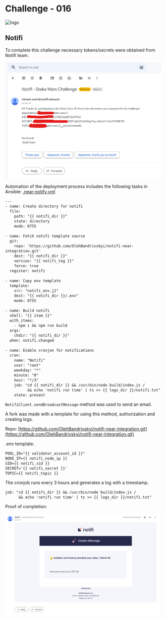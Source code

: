 # Challenge - 016
![logo](https://clutchco-static.s3.amazonaws.com/s3fs-public/logos/f6c6bbce275df2b17b9f93614e5d4a9a.png?VersionId=UIElRv4d9sdz1zf_yyHVozLKMMU7C.YF)

## Notifi

To complete this challenge necessary tokens/secrets were obtained from Notifi team.

![img26](https://github.com/inc4/shardnet-ops/blob/aaea9acce7e4b7ef152a771908264d37c0d4d7f5/challenges/img/img26.png)

Automation of the deployment process includes the following tasks in Ansible: 
[.near-notify.yml](https://github.com/inc4/shardnet-ops/blob/main/ansible/roles/shardnet/tasks/near-notifi.yml)

```
---
- name: Create directory for notifi
  file:
    path: "{{ notifi_dir }}"
    state: directory
    mode: 0755

- name: Fetch notifi template source
  git:
    repo: 'https://github.com/OlehBandrivskyi/notifi-near-integration.git'
    dest: "{{ notifi_dir }}"
    version: "{{ notifi_tag }}"
    force: true
  register: notifi

- name: Copy env template 
  template:
    src: "notifi_env.j2"
    dest: "{{ notifi_dir }}/.env"
    mode: 0755

- name: Build notifi
  shell: "{{ item }}"
  with_items:
    - npm i && npm run build
  args:
    chdir: "{{ notifi_dir }}"
  when: notifi.changed

- name: Enable cronjon for notifications
  cron:
    name: "Notifi"
    user: "root"
    weekday: "*"
    minute: "0"
    hour: "*/3"
    job: "cd {{ notifi_dir }} && /usr/bin/node build/index.js /
          && echo 'notifi run time' | ts >> {{ logs_dir }}/notifi.txt"
    state: present
```

``NotifiClient.sendBroadcastMessage`` method was used to send an email.

A fork was made with a template for using this method, authorization and creating logs. 

Repo: [https://github.com/OlehBandrivskyi/notifi-near-integration.git](https://github.com/OlehBandrivskyi/notifi-near-integration.git)

.env template:
```
POOL_ID="{{ validator_account_id }}"
NODE_IP={{ notifi_node_ip }}
SID={{ notifi_sid }}
SECRET='{{ notifi_secret }}'
TOPIC={{ notifi_topic }}
```

The cronjob runs every 3 hours and generates a log with a timestamp.

```
job: "cd {{ notifi_dir }} && /usr/bin/node build/index.js /
      && echo 'notifi run time' | ts >> {{ logs_dir }}/notifi.txt"
```

Proof of completion:

![img27](https://github.com/inc4/shardnet-ops/blob/aaea9acce7e4b7ef152a771908264d37c0d4d7f5/challenges/img/img27.png)
